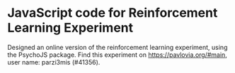 # JavaScript code for Reinforcement Learning Experiment 
Designed an online version of the reinforcement learning experiment, using the PsychoJS package. Find this experiment on https://pavlovia.org/#main, user name: parzi3mis (#41356).

